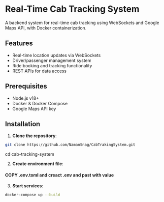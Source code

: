 # Real-Time Cab Tracking System

A backend system for real-time cab tracking using WebSockets and Google Maps API, with Docker containerization.

## Features
- Real-time location updates via WebSockets
- Driver/passenger management system
- Ride booking and tracking functionality
- REST APIs for data access

## Prerequisites
- Node.js v18+
- Docker & Docker Compose
- Google Maps API key

## Installation

1. **Clone the repository**:
```bash
git clone https://github.com/NamanSnag/CabTrakingSystem.git
```
cd cab-tracking-system

2. **Create environment file**:
#### COPY .env.toml and creact .env and past with value

3. **Start services**:
```bash
docker-compose up --build
```
